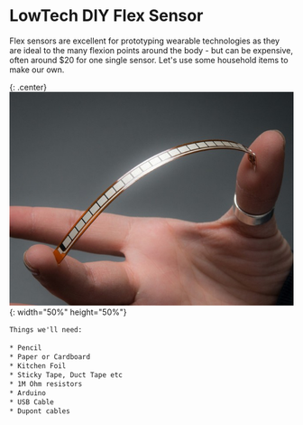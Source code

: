 # LowTech DIY Flex Sensor

Flex sensors are excellent for prototyping wearable technologies as they are ideal to the many flexion points around the body - but can be expensive, often around $20 for one single sensor. Let's use some household items to make our own.

{: .center}
![](/assets/basics/flexsensor.jpg){: width="50%" height="50%"}

```
Things we'll need:

* Pencil
* Paper or Cardboard
* Kitchen Foil
* Sticky Tape, Duct Tape etc
* 1M Ohm resistors
* Arduino 
* USB Cable
* Dupont cables
```

